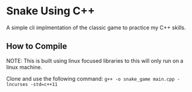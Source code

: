 # Snake Using C++

A simple cli implmentation of the classic game to practice my C++ skills. 

## How to Compile

NOTE: This is built using linux focused libraries to this will only run on a linux machine.

Clone and use the following command:
`g++ -o snake_game main.cpp -lncurses -std=c++11`
